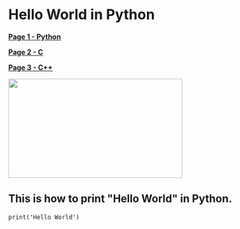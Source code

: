 # Hello World in Python
**[Page 1 - Python][Python Page Link]**

**[Page 2 - C][C Page Link]**

**[Page 3 - C++][CPP Page Link]**

<img src="https://www.dataoptimal.com/wp-content/uploads/python-programming-for-beginners-2019-1024x574.jpg" width="350" height="200">

## This is how to print "Hello World" in Python.

```
print('Hello World')
```



[Python Page Link]: https://github.com/yukun2h4ng/MD-Challenge/blob/main/Python.md
[C Page Link]: https://github.com/yukun2h4ng/MD-Challenge/blob/main/C.md
[CPP Page Link]: https://github.com/yukun2h4ng/MD-Challenge/blob/main/CPP.md
